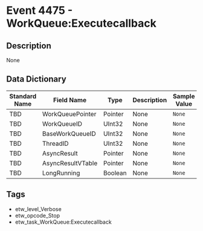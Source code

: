 # Event 4475 - WorkQueue:Executecallback

## Description
None

## Data Dictionary
|Standard Name|Field Name|Type|Description|Sample Value|
|---|---|---|---|---|
|TBD|WorkQueuePointer|Pointer|None|`None`|
|TBD|WorkQueueID|UInt32|None|`None`|
|TBD|BaseWorkQueueID|UInt32|None|`None`|
|TBD|ThreadID|UInt32|None|`None`|
|TBD|AsyncResult|Pointer|None|`None`|
|TBD|AsyncResultVTable|Pointer|None|`None`|
|TBD|LongRunning|Boolean|None|`None`|

## Tags
* etw_level_Verbose
* etw_opcode_Stop
* etw_task_WorkQueue:Executecallback